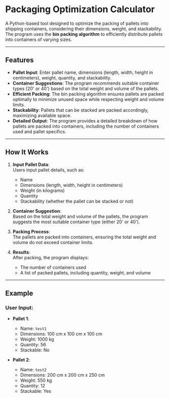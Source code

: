 # Packaging Optimization Calculator

A Python-based tool designed to optimize the packing of pallets into shipping containers, considering their dimensions, weight, and stackability. The program uses the **bin packing algorithm** to efficiently distribute pallets into containers of varying sizes.

---

## Features

- **Pallet Input**: Enter pallet name, dimensions (length, width, height in centimeters), weight, quantity, and stackability.
- **Container Suggestions**: The program recommends suitable container types (20' or 40') based on the total weight and volume of the pallets.
- **Efficient Packing**: The bin packing algorithm ensures pallets are packed optimally to minimize unused space while respecting weight and volume limits.
- **Stackability**: Pallets that can be stacked are packed accordingly, maximizing available space.
- **Detailed Output**: The program provides a detailed breakdown of how pallets are packed into containers, including the number of containers used and pallet specifics.

---

## How It Works

1. **Input Pallet Data**:  
   Users input pallet details, such as:
   - Name
   - Dimensions (length, width, height in centimeters)
   - Weight (in kilograms)
   - Quantity
   - Stackability (whether the pallet can be stacked or not)
   
2. **Container Suggestion**:  
   Based on the total weight and volume of the pallets, the program suggests the most suitable container type (either 20' or 40').

3. **Packing Process**:  
   The pallets are packed into containers, ensuring the total weight and volume do not exceed container limits.

4. **Results**:  
   After packing, the program displays:
   - The number of containers used
   - A list of packed pallets, including quantity, weight, and volume

---

## Example

### User Input:

- **Pallet 1**:  
  - Name: `test1`  
  - Dimensions: 100 cm x 100 cm x 100 cm  
  - Weight: 1000 kg  
  - Quantity: 56  
  - Stackable: No

- **Pallet 2**:  
  - Name: `test2`  
  - Dimensions: 200 cm x 200 cm x 250 cm  
  - Weight: 550 kg  
  - Quantity: 12  
  - Stackable: Yes



